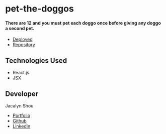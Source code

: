 # pet-the-doggos
#### There are 12 and you must pet each doggo once before giving any doggo a second pet.

* [Deployed](http://jshou403.github.io/pet-the-doggos)
* [Repository](https://github.com/jshou403/pet-the-doggos)

## Technologies Used
* React.js
* JSX

## Developer
Jacalyn Shou 
* [Portfolio](http://www.jacalynshou.com/)
* [Github](https://github.com/jshou403)
* [LinkedIn](https://www.linkedin.com/in/jacalyn-shou/)